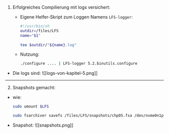 1. Erfolgreiches Compilierung mit logs versichert:
	- Eigene Helfer-Skript zum Loggen Namens `LFS-logger`:
		```bash
		#!/usr/bin/sh  
		outdir=/files/LFS  
		name="$1"  
		  
		tee $outdir/"${name}.log"
		```


	- Nutzung: 
		```bash
		./configure .... | LFS-logger 5.2.binutils.configure
		```
- Die logs sind: ![[logs-von-kapitel-5.png]]
--- 
2. Snapshots gemacht: 
- wie: 
	```bash
	sudo umount $LFS
	
	sudo fsarchiver savefs /files/LFS/snapshots/chp05.fsa /dev/nvme0n1p7
	```
- Snapshot: 
	![[snapshots.png]]
